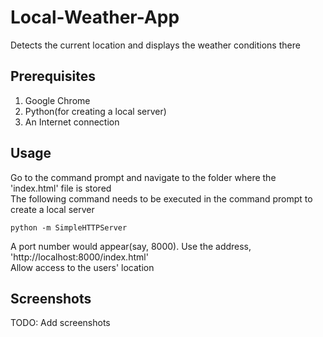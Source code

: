 # Local-Weather-App
Detects the current location and displays the weather conditions there

## Prerequisites

1. Google Chrome
2. Python(for creating a local server)
3. An Internet connection

## Usage
Go to the command prompt and navigate to the folder where the 'index.html' file is stored
</br>
The following command needs to be executed in the command prompt to create a local server
</br>
```
python -m SimpleHTTPServer
```
A port number would appear(say, 8000).  Use the address, 'http://localhost:8000/index.html'
</br>
Allow access to the users' location

## Screenshots
TODO: Add screenshots
